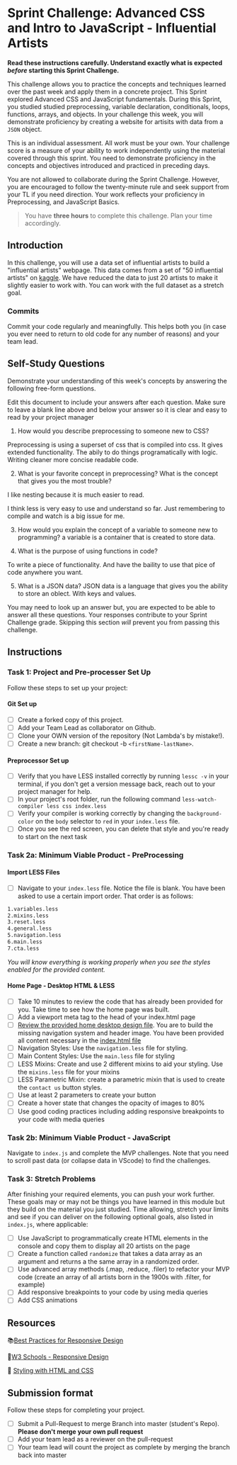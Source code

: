# Sprint Challenge: Advanced CSS and Intro to JavaScript - Influential Artists

**Read these instructions carefully. Understand exactly what is expected _before_ starting this Sprint Challenge.**

This challenge allows you to practice the concepts and techniques learned over the past week and apply them in a concrete project. This Sprint explored Advanced CSS and JavaScript fundamentals. During this Sprint, you studied studied preprocessing, variable declaration, conditionals, loops, functions, arrays, and objects. In your challenge this week, you will demonstrate proficiency by creating a website for artisits with data from a `JSON` object.

This is an individual assessment. All work must be your own. Your challenge score is a measure of your ability to work independently using the material covered through this sprint. You need to demonstrate proficiency in the concepts and objectives introduced and practiced in preceding days.

You are not allowed to collaborate during the Sprint Challenge. However, you are encouraged to follow the twenty-minute rule and seek support from your TL if you need direction. Your work reflects your proficiency in Preprocessing, and JavaScript Basics.

> You have **three hours** to complete this challenge. Plan your time accordingly.

## Introduction

In this challenge, you will use a data set of influential artists to build a "influential artists" webpage. This data comes from a set of "50 influential artists" on [kaggle](https://www.kaggle.com/ikarus777/best-artworks-of-all-time). We have reduced the data to just 20 artists to make it slightly easier to work with. You can work with the full dataset as a stretch goal.

### Commits

Commit your code regularly and meaningfully. This helps both you (in case you ever need to return to old code for any number of reasons) and your team lead.

## Self-Study Questions

Demonstrate your understanding of this week's concepts by answering the following free-form questions.

Edit this document to include your answers after each question. Make sure to leave a blank line above and below your answer so it is clear and easy to read by your project manager

1. How would you describe preprocessing to someone new to CSS?

Preprocessing is using a superset of css that is compiled into css. It gives extended functionality. The abily to do things programatically with logic. Writing cleaner more concise readable code.

2. What is your favorite concept in preprocessing? What is the concept that gives you the most trouble?

I like nesting because it is much easier to read.

I think less is very easy to use and understand so far. Just remembering to compile and watch is a big issue for me.

3. How would you explain the concept of a variable to someone new to programming?
   a variable is a container that is created to store data.

4. What is the purpose of using functions in code?

To write a piece of functionality. And have the baility to use that pice of code anywhere you want.

5. What is a JSON data?
   JSON data is a language that gives you the ability to store an oblect. With keys and values.

You may need to look up an answer but, you are expected to be able to answer all these questions. Your responses contribute to your Sprint Challenge grade. Skipping this section _will_ prevent you from passing this challenge.

## Instructions

### Task 1: Project and Pre-processer Set Up

Follow these steps to set up your project:

#### Git Set up

- [ ] Create a forked copy of this project.
- [ ] Add your Team Lead as collaborator on Github.
- [ ] Clone your OWN version of the repository (Not Lambda's by mistake!).
- [ ] Create a new branch: git checkout -b `<firstName-lastName>`.

#### Preprocessor Set up

- [ ] Verify that you have LESS installed correctly by running `lessc -v` in your terminal, if you don't get a version message back, reach out to your project manager for help.
- [ ] In your project's root folder, run the following command `less-watch-compiler less css index.less`
- [ ] Verify your compiler is working correctly by changing the `background-color` on the `body` selector to `red` in your `index.less` file.
- [ ] Once you see the red screen, you can delete that style and you're ready to start on the next task

### Task 2a: Minimum Viable Product - PreProcessing

#### Import LESS Files

- [ ] Navigate to your `index.less` file. Notice the file is blank. You have been asked to use a certain import order. That order is as follows:

```markdown
1.variables.less
2.mixins.less
3.reset.less
4.general.less
5.navigation.less
6.main.less
7.cta.less
```

_You will know everything is working properly when you see the styles enabled for the provided content._

#### Home Page - Desktop HTML & LESS

- [ ] Take 10 minutes to review the code that has already been provided for you. Take time to see how the home page was built.
- [ ] Add a viewport meta tag to the head of your index.html page
- [ ] [Review the provided home desktop design file](design/Desktop.png). You are to build the missing navigation system and header image. You have been provided all content necessary in the [index.html file](index.html)
- [ ] Navigation Styles: Use the `navigation.less` file for styling.
- [ ] Main Content Styles: Use the `main.less` file for styling
- [ ] LESS Mixins: Create and use 2 different mixins to aid your styling. Use the `mixins.less` file for your mixins
- [ ] LESS Parametric Mixin: create a parametric mixin that is used to create the `contact us` button styles.
- [ ] Use at least 2 parameters to create your button
- [ ] Create a hover state that changes the opacity of images to 80%
- [ ] Use good coding practices including adding responsive breakpoints to your code with media queries

### Task 2b: Minimum Viable Product - JavaScript

Navigate to `index.js` and complete the MVP challenges. Note that you need to scroll past data (or collapse data in VScode) to find the challenges.

### Task 3: Stretch Problems

After finishing your required elements, you can push your work further. These goals may or may not be things you have learned in this module but they build on the material you just studied. Time allowing, stretch your limits and see if you can deliver on the following optional goals, also listed in `index.js`, where applicable:

- [ ] Use JavaScript to programmatically create HTML elements in the console and copy them to display all 20 artists on the page
- [ ] Create a function called `randomize` that takes a data array as an argument and returns a the same array in a randomized order.
- [ ] Use advanced array methods (.map, .reduce, .filer) to refactor your MVP code (create an array of all artists born in the 1900s with .filter, for example)
- [ ] Add responsive breakpoints to your code by using media queries
- [ ] Add CSS animations

## Resources

📚[Best Practices for Responsive Design](https://www.browserstack.com/guide/responsive-design-breakpoints)

🤝[W3 Schools - Responsive Design](https://www.w3schools.com/html/html_responsive.asp)

👀 [Styling with HTML and CSS](https://www.w3schools.com/html/html_css.asp)

## Submission format

Follow these steps for completing your project.

- [ ] Submit a Pull-Request to merge <firstName-lastName> Branch into master (student's Repo). **Please don't merge your own pull request**
- [ ] Add your team lead as a reviewer on the pull-request
- [ ] Your team lead will count the project as complete by merging the branch back into master
